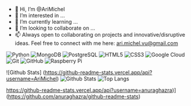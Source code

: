 - 👋 Hi, I’m @AriMichel
- 👀 I’m interested in ...
- 🌱 I’m currently learning ...
- 💞️ I’m looking to collaborate on ...
- 📫  Always open to collaborating on projects and innovative/disruptive ideas. Feel free to connect with me here: ari.michel.vu@gmail.com

<!---
AriMichel/AriMichel is a ✨ special ✨ repository because its `README.md` (this file) appears on your GitHub profile.
You can click the Preview link to take a look at your changes.
--->

![Python](https://img.shields.io/badge/-Python-black?style=flat-square&logo=Python)
![MongoDB](https://img.shields.io/badge/-MongoDB-black?style=flat-square&logo=mongodb)
![PostgreSQL](https://img.shields.io/badge/-PostgreSQL-336791?style=flat-square&logo=postgresql)
![HTML5](https://img.shields.io/badge/-HTML5-E34F26?style=flat-square&logo=html5&logoColor=white)
![CSS3](https://img.shields.io/badge/-CSS3-1572B6?style=flat-square&logo=css3)
![Google Cloud](https://img.shields.io/badge/Google%20Cloud-black?style=flat-square&logo=google-cloud)
![Git](https://img.shields.io/badge/-Git-black?style=flat-square&logo=git)
![GitHub](https://img.shields.io/badge/-GitHub-181717?style=flat-square&logo=github)
![Raspberry Pi](https://img.shields.io/badge/-Raspberry%20Pi-C51A4A?style=flat-square&logo=Raspberry-Pi)


![Github Stats] (https://github-readme-stats.vercel.app/api?username=AriMichel)
![Github Stats](https://github-readme-stats.vercel.app/api?username=AriMichel&count_private=true&show_icons=true&include_all_commits=true)
![Top Langs](https://github-readme-stats.vercel.app/api/top-langs/?username=AriMichel&hide=TeX&layout=compact)

https://github-readme-stats.vercel.app/api?username=anuraghazra)](https://github.com/anuraghazra/github-readme-stats)
